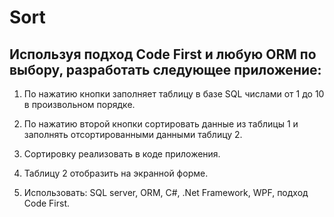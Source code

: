 # Sort

## Используя подход Code First и любую ORM по выбору, разработать следующее приложение:

1. По нажатию кнопки заполняет таблицу в базе SQL числами от 1 до 10 в произвольном порядке.

2. По нажатию второй кнопки сортировать данные из таблицы 1 и заполнять отсортированными данными таблицу 2.

3. Сортировку реализовать в коде приложения.

4. Таблицу 2 отобразить на экранной форме.

5. Использовать:  SQL server, ORM, C#, .Net Framework, WPF, подход Code First.
